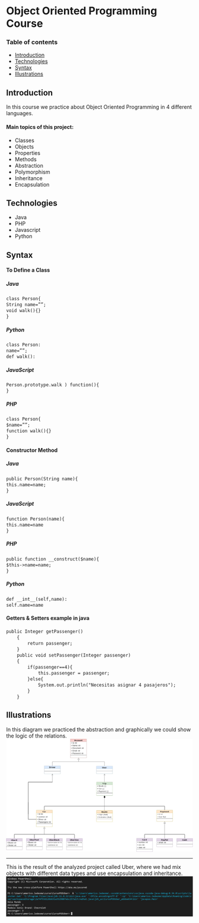 # Object Oriented Programming Course
### Table of contents
* [Introduction](#introduction) 
* [Technologies](#technologies)
* [Syntax](#syntax)
* [Illustrations](#illustrations)


## Introduction
In this course we practice about Object Oriented Programming in 4 different languages.

#### Main topics of this project:
* Classes 
* Objects
* Properties
* Methods
* Abstraction
* Polymorphism
* Inheritance 
* Encapsulation

## Technologies
* Java
* PHP
* Javascript
* Python


## Syntax
#### To Define a Class
##### Java
```
class Person{
String name=””;
void walk(){}
}
```
##### Python
```
class Person:
name=””;
def walk():
```
##### JavaScript
```
Person.prototype.walk ) function(){
}
```
##### PHP
```
class Person{
$name=””;
function walk(){}
}
```

#### Constructor Method
##### Java
```
public Person(String name){
this.name=name;
}
```
##### JavaScript
```
function Person(name){
this.name=name
}
```

##### PHP
```
public function __construct($name){
$this->name=name;
}
```
##### Python
```
def __int__(self,name):
self.name=name
```


#### Getters & Setters example in java
```
public Integer getPassenger()
    {
        return passenger;
    }
    public void setPassenger(Integer passenger)
    {
        if(passenger==4){
            this.passenger = passenger;
        }else{
            System.out.println("Necesitas asignar 4 pasajeros");
        }
    }

```


## Illustrations

In this diagram we practiced the abstraction and graphically we could show the logic of the relations.
![](images/1.jpg)
**************************************
This is the result of the analyzed project called Uber, where we had mix objects with different data types and use encapsulation and inheritance.
![](images/2.jpg)


